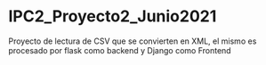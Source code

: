 # IPC2_Proyecto2_Junio2021
Proyecto de lectura de CSV que se convierten en XML, el mismo es procesado por flask como backend y Django como Frontend
